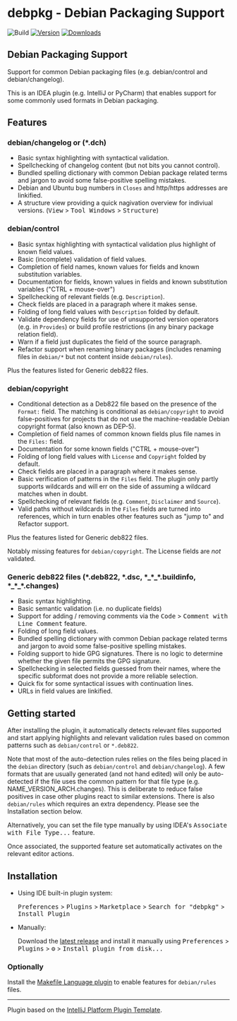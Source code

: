 # debpkg - Debian Packaging Support

![Build](https://github.com/nthykier/IDEA-debpkg/workflows/Build/badge.svg)
[![Version](https://img.shields.io/jetbrains/plugin/v/com.github.nthykier.debpkg.svg)](https://plugins.jetbrains.com/plugin/14724-debian-packaging-support)
[![Downloads](https://img.shields.io/jetbrains/plugin/d/com.github.nthykier.debpkg.svg)](https://plugins.jetbrains.com/plugin/14724-debian-packaging-support)

## Debian Packaging Support
<!-- Plugin description -->
Support for common Debian packaging files (e.g. debian/control and debian/changelog).

This is an IDEA plugin (e.g. IntelliJ or PyCharm) that enables support for some
commonly used formats in Debian packaging.
<!-- Plugin description end -->

## Features

### debian/changelog or (*.dch)

 * Basic syntax highlighting with syntactical validation.
 * Spellchecking of changelog content (but not bits you cannot control).
 * Bundled spelling dictionary with common Debian package related terms and jargon to avoid some
   false-positive spelling mistakes.
 * Debian and Ubuntu bug numbers in `Closes` and http/https addresses are linkified.
 * A structure view providing a quick nagivation overview for indiviual versions.
   (<kbd>View</kbd> > <kbd>Tool Windows</kbd> > <kbd>Structure</kbd>)

### debian/control

 * Basic syntax highlighting with syntactical validation plus highlight of known field values.
 * Basic (incomplete) validation of field values.
 * Completion of field names, known values for fields and known substitution variables.
 * Documentation for fields, known values in fields and known substitution variables ("CTRL + mouse-over")
 * Spellchecking of relevant fields (e.g. `Description`).
 * Check fields are placed in a paragraph where it makes sense.
 * Folding of long field values with `Description` folded by default.
 * Validate dependency fields for use of unsupported version operators (e.g. in `Provides`) or build profile
   restrictions (in any binary package relation field).
 * Warn if a field just duplicates the field of the source paragraph.
 * Refactor support when renaming binary packages (includes renaming files in `debian/*` but not content
   inside `debian/rules`).

Plus the features listed for Generic deb822 files.

### debian/copyright

 * Conditional detection as a Deb822 file based on the presence of the `Format:` field.  The matching is
   conditional as `debian/copyright` to avoid false-positives for projects that do not use the
   machine-readable Debian copyright format (also known as DEP-5).
 * Completion of field names of common known fields plus file names in the `Files:` field.
 * Documentation for some known fields ("CTRL + mouse-over")
 * Folding of long field values with `License` and `Copyright` folded by default.
 * Check fields are placed in a paragraph where it makes sense.
 * Basic verification of patterns in the `Files` field.  The plugin only partly supports wildcards
   and will err on the side of assuming a wildcard matches when in doubt.
 * Spellchecking of relevant fields (e.g. `Comment`, `Disclaimer` and `Source`).
 * Valid paths without wildcards in the `Files` fields are turned into references,
   which in turn enables other features such as "jump to" and Refactor support.

Plus the features listed for Generic deb822 files.

Notably missing features for `debian/copyright`.  The License fields are *not* validated.

### Generic deb822 files (*.deb822, *.dsc, *_\*\_\*.buildinfo, *\_\*\_\*.changes)

 * Basic syntax highlighting.
 * Basic semantic validation (i.e. no duplicate fields)
 * Support for adding / removing comments via the <kbd>Code</kbd> > <kbd>Comment with Line Comment</kbd> feature.
 * Folding of long field values.
 * Bundled spelling dictionary with common Debian package related terms and jargon to avoid some
   false-positive spelling mistakes.
 * Folding support to hide GPG signatures.  There is no logic to determine whether the given file permits the
   GPG signature.
 * Spellchecking in selected fields guessed from their names, where the specific subformat does not provide
   a more reliable selection.
 * Quick fix for some syntactical issues with continuation lines.
 * URLs in field values are linkified.

<!--

Commented out because this code/feature is not enabled.

### debian/rules (requires Makefile Language plugin) - /experimental/

*Note*: The [Makefile Language plugin] is bundled with some but not all JetBrains products,
and  you may have to install it manually to activate this feature.

 * Automatically register it as a makefile using the [Makefile Language plugin].
   - Please review [Makefile Language plugin issues] for known issues if you experience any issues with
     how your `debian/rules` file is parsed.

-->

## Getting started

After installing the plugin, it automatically detects relevant files
supported and start applying highlights and relevant validation rules
based on common patterns such as `debian/control` or `*.deb822`.

Note that most of the auto-detection rules relies on the files being placed
in the `debian` directory (such as `debian/control` and
`debian/changelog`).  A few formats that are usually generated (and not hand
edited) will only be auto-detected if the file uses the common pattern for
that file type (e.g. NAME_VERSION_ARCH.changes).  This is deliberate to
reduce false positives in case other plugins react to similar extensions.
There is also `debian/rules` which requires an extra dependency. Please
see the Installation section below.

Alternatively, you can set the file type manually by using IDEA's
<kbd>Associate with File Type...</kbd> feature.

Once associated, the supported feature set automatically activates on
the relevant editor actions.
 
## Installation

- Using IDE built-in plugin system:
  
  <kbd>Preferences</kbd> > <kbd>Plugins</kbd> > <kbd>Marketplace</kbd> > <kbd>Search for "debpkg"</kbd> >
  <kbd>Install Plugin</kbd>
  
- Manually:

  Download the [latest release](https://github.com/nthykier/IDEA-debpkg/releases/latest) and install it manually using
  <kbd>Preferences</kbd> > <kbd>Plugins</kbd> > <kbd>⚙️</kbd> > <kbd>Install plugin from disk...</kbd>

### Optionally

Install the [Makefile Language plugin] to enable features for `debian/rules` files.

---
Plugin based on the [IntelliJ Platform Plugin Template][template].

[template]: https://github.com/JetBrains/intellij-platform-plugin-template



[Makefile Language plugin]: https://plugins.jetbrains.com/plugin/9333-makefile-language/
[Makefile Language plugin issues]: https://youtrack.jetbrains.com/issues?q=tag:%20%7BMakefile%20language%20plug-in%7D
